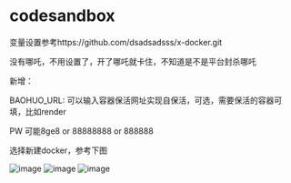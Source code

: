 # codesandbox

变量设置参考https://github.com/dsadsadsss/x-docker.git

没有哪吒，不用设置了，开了哪吒就卡住，不知道是不是平台封杀哪吒

新增：

BAOHUO_URL: 可以输入容器保活网址实现自保活，可选，需要保活的容器可填，比如render

PW 可能8ge8  or  88888888  or 888888    

选择新建docker，参考下图

 ![image](https://github.com/seav1/ML-codesandbox/blob/main/sd.PNG)
 ![image](https://github.com/seav1ML-/codesandbox/blob/main/sd2.PNG)
 ![image](https://github.com/seav1/ML-codesandbox/blob/main/sd3.PNG)

